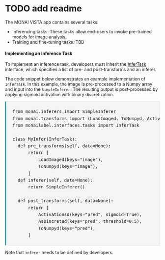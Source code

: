 <!--
Copyright (c) MONAI Consortium
Licensed under the Apache License, Version 2.0 (the "License");
you may not use this file except in compliance with the License.
You may obtain a copy of the License at
    http://www.apache.org/licenses/LICENSE-2.0
Unless required by applicable law or agreed to in writing, software
distributed under the License is distributed on an "AS IS" BASIS,
WITHOUT WARRANTIES OR CONDITIONS OF ANY KIND, either express or implied.
See the License for the specific language governing permissions and
limitations under the License.
-->

# TODO add readme

The MONAI VISTA app contains several tasks:

- Inferencing tasks: These tasks allow end-users to invoke pre-trained models for image analysis.
- Training and fine-tuning tasks: TBD

#### Implementing an Inference Task
To implement an inference task, developers must inherit the  [InferTask](https://github.com/Project-MONAI/MONAILabel/blob/main/monailabel/tasks/infer/basic_infer.py) interface, which specifies a list of pre- and post-transforms and an inferer.

The code snippet below demonstrates an example implementation of `InferTask`. In this example, the image is pre-processed to a Numpy array and input into the `SimpleInferer`. The resulting output is post-processed by applying sigmoid activation with binary discretization.

<pre style="background: #f4f4f4; border: 1px solid #ddd; border-left: 3px solid #02a3a3; line-height: 1.6; padding: 1.5em;">
from monai.inferers import SimpleInferer
from monai.transforms import (LoadImaged, ToNumpyd, Activationsd AsDiscreted, ToNumpyd)
from monailabel.interfaces.tasks import InferTask

class MyInfer(InferTask):
  def pre_transforms(self, data=None):
      return [
          LoadImaged(keys="image"),
          ToNumpyd(keys="image"),
      ]
  def inferer(self, data=None):
      return SimpleInferer()

  def post_transforms(self, data=None):
      return [
          Activationsd(keys="pred", sigmoid=True),
          AsDiscreted(keys="pred", threshold=0.5),
          ToNumpyd(keys="pred"),
      ]
</pre>

Note that `inferer` needs to be defined by developers.